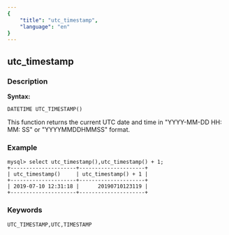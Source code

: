 ```yaml
---
{
    "title": "utc_timestamp",
    "language": "en"
}
---
```


<!-- 
Licensed to the Apache Software Foundation (ASF) under one
or more contributor license agreements.  See the NOTICE file
distributed with this work for additional information
regarding copyright ownership.  The ASF licenses this file
to you under the Apache License, Version 2.0 (the
"License"); you may not use this file except in compliance
with the License.  You may obtain a copy of the License at

  http://www.apache.org/licenses/LICENSE-2.0

Unless required by applicable law or agreed to in writing,
software distributed under the License is distributed on an
"AS IS" BASIS, WITHOUT WARRANTIES OR CONDITIONS OF ANY
KIND, either express or implied.  See the License for the
specific language governing permissions and limitations
under the License.
-->

## utc_timestamp
### Description
**Syntax:**

`DATETIME UTC_TIMESTAMP()`


This function returns the current UTC date and time in "YYYY-MM-DD HH: MM: SS" or "YYYYMMDDHMMSS" format.

### Example

```
mysql> select utc_timestamp(),utc_timestamp() + 1;
+---------------------+---------------------+
| utc_timestamp()     | utc_timestamp() + 1 |
+---------------------+---------------------+
| 2019-07-10 12:31:18 |      20190710123119 |
+---------------------+---------------------+
```
### Keywords
    UTC_TIMESTAMP,UTC,TIMESTAMP
